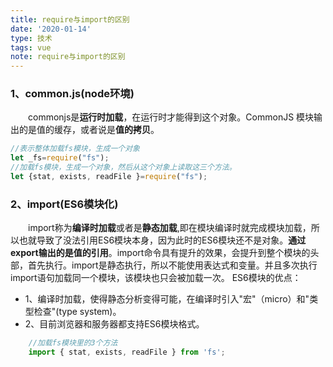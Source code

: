 ```yaml
---
title: require与import的区别
date: '2020-01-14'
type: 技术
tags: vue
note: require与import的区别
---
```

### 1、common.js(node环境)
&#8195;&#8195;commonjs是**运行时加载**，在运行时才能得到这个对象。CommonJS 模块输出的是值的缓存，或者说是**值的拷贝**。
```javascript
//表示整体加载fs模块，生成一个对象
let _fs=require("fs");
//加载fs模块，生成一个对象，然后从这个对象上读取这三个方法。
let {stat, exists, readFile }=require("fs");
```
### 2、import(ES6模块化)
&#8195;&#8195;import称为**编译时加载**或者是**静态加载**,即在模块编译时就完成模块加载，所以也就导致了没法引用ES6模块本身，因为此时的ES6模块还不是对象。**通过export输出的是值的引用**。import命令具有提升的效果，会提升到整个模块的头部，首先执行。import是静态执行，所以不能使用表达式和变量。并且多次执行import语句加载同一个模块，该模块也只会被加载一次。
ES6模块的优点：
+ 1、编译时加载，使得静态分析变得可能，在编译时引入"宏"（micro）和"类型检查"(type system)。
+ 2、目前浏览器和服务器都支持ES6模块格式。
```javascript
    //加载fs模块里的3个方法
    import { stat, exists, readFile } from 'fs';
```